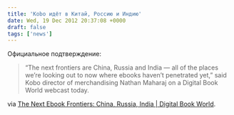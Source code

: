 ```yaml
---
title: 'Kobo идёт в Китай, Россию и Индию'
date: Wed, 19 Dec 2012 20:37:08 +0000
draft: false
tags: ['news']
---
```


Официальное подтверждение:

> “The next frontiers are China, Russia and India — all of the places we’re looking out to now where ebooks haven’t penetrated yet,” said Kobo director of merchandising Nathan Maharaj on a Digital Book World webcast today.

via [The Next Ebook Frontiers: China, Russia, India | Digital Book World](http://www.digitalbookworld.com/2012/the-next-ebook-frontiers-china-russia-india/?et_mid=595607&rid=233889817).